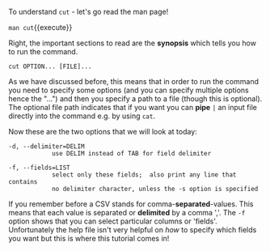 To understand `cut` - let's go read the man page!

`man cut`{{execute}}

Right, the important sections to read are the **synopsis** which tells
you how to run the command.

```
cut OPTION... [FILE]...
```

As we have discussed before, this means that in order to run the command
you need to specify some options (and you can specify multiple options
hence the "...") and then you specify a path to a file (though this is
optional).  The optional file path indicates that if you want you can
**pipe** `|` an input file directly into the command e.g. by using `cat`.


Now these are the two options that we will look at today:

```
-d, --delimiter=DELIM
            use DELIM instead of TAB for field delimiter

-f, --fields=LIST
            select only these fields;  also print any line that contains
            no delimiter character, unless the -s option is specified
 ```

If you remember before a CSV stands for comma-**separated**-values.  This
means that each value is separated or **delimited** by a comma ','. The
`-f` option shows that you can select particular columns or 'fields'.
Unfortunately the help file isn't very helpful on *how* to specify which
fields you want but this is where this tutorial comes in!
